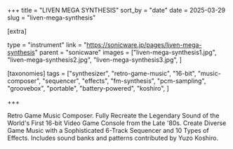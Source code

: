 +++
title = "LIVEN MEGA SYNTHESIS"
sort_by = "date"
date = 2025-03-29
slug = "liven-mega-synthesis"

[extra]

type = "instrument"
link = "https://sonicware.jp/pages/liven-mega-synthesis"
parent = "sonicware"
images = ["liven-mega-synthesis1.jpg", "liven-mega-synthesis2.jpg", "liven-mega-synthesis3.jpg", ]

[taxonomies]
tags = ["synthesizer", "retro-game-music", "16-bit", "music-composer", "sequencer", "effects", "fm-synthesis", "pcm-sampling", "groovebox", "portable", "battery-powered", "koshiro", ]

+++

Retro Game Music Composer. Fully Recreate the Legendary Sound of the World's First 16-bit Video Game Console from the Late '80s. Create Diverse Game Music with a Sophisticated 6-Track Sequencer and 10 Types of Effects. Includes sound banks and patterns contributed by Yuzo Koshiro.